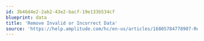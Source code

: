 ```yaml
---
id: 3b46d4e2-2ab2-43e2-bacf-19e133b534cf
blueprint: data
title: 'Remove Invalid or Incorrect Data'
source: 'https://help.amplitude.com/hc/en-us/articles/16805784778907-Remove-invalid-or-incorrect-data'
---
```

